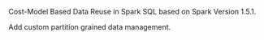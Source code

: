 Cost-Model Based Data Reuse in Spark SQL based on Spark Version 1.5.1.

Add custom partition grained data management.
